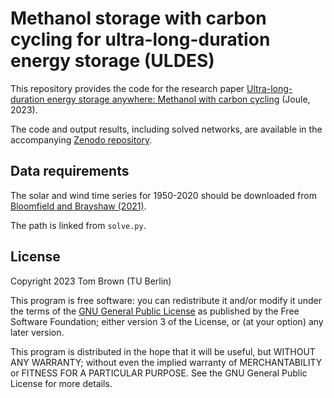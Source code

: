 
# Methanol storage with carbon cycling for ultra-long-duration energy storage (ULDES)

This repository provides the code for the research paper [Ultra-long-duration energy storage anywhere: Methanol with carbon cycling](https://doi.org/10.1016/j.joule.2023.10.001) (Joule, 2023).

The code and output results, including solved networks, are available in the accompanying [Zenodo repository](https://zenodo.org/doi/10.5281/zenodo.8307904).


## Data requirements

The solar and wind time series for 1950-2020 should be downloaded from
[Bloomfield and Brayshaw
(2021)](https://doi.org/10.17864/1947.000321).

The path is linked from `solve.py`.

## License

Copyright 2023 Tom Brown (TU Berlin)

This program is free software: you can redistribute it and/or modify
it under the terms of the [GNU General Public
License](http://www.gnu.org/licenses/gpl-3.0.en.html) as published by
the Free Software Foundation; either version 3 of the License, or (at
your option) any later version.

This program is distributed in the hope that it will be useful, but
WITHOUT ANY WARRANTY; without even the implied warranty of
MERCHANTABILITY or FITNESS FOR A PARTICULAR PURPOSE. See the GNU
General Public License for more details.
